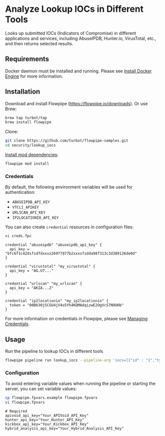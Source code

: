 # Analyze Lookup IOCs in Different Tools

Looks up submitted IOCs (Indicators of Compromise) in different applications and services, including AbuseIPDB, Hunter.io, VirusTotal, etc., and then returns selected results.

## Requirements

Docker daemon must be installed and running. Please see [Install Docker Engine](https://docs.docker.com/engine/install/) for more information.

## Installation

Download and install Flowpipe (https://flowpipe.io/downloads). Or use Brew:

```sh
brew tap turbot/tap
brew install flowpipe
```

Clone:

```sh
git clone https://github.com/turbot/flowpipe-samples.git
cd security/lookup_iocs
```

[Install mod dependencies](https://flowpipe.io/docs/build/mod-dependencies#mod-dependencies):

```sh
flowpipe mod install
```

### Credentials

By default, the following environment variables will be used for authentication:

- `ABUSEIPDB_API_KEY`
- `VTCLI_APIKEY`
- `URLSCAN_API_KEY`
- `IP2LOCATIONIO_API_KEY`

You can also create `credential` resources in configuration files:

```sh
vi creds.fpc
```

```hcl
credential "abuseipdb" "abuseipdb_api_key" {
  api_key = "bfc6f1c42dsfsdfdxxxx26977977b2xxxsfsdda98f313c3d389126de0d"
}
```

```hcl
credential "virustotal" "my_virustotal" {
  api_key = "AG.U7..."
}
```

```hcl
credential "urlscan" "my_urlscan" {
  api_key = "AKIA...2"
}
```

```hcl
credential "ip2locationio" "my_ip2locationio" {
  token = "00B630jSCGU4jV4o5Yh4KQMAdqizwE2OgVcS7N9UHb"
}
```

For more information on credentials in Flowpipe, please see [Managing Credentials](https://flowpipe.io/docs/run/credentials).

## Usage

Run the pipeline to lookup IOCs in different tools

```sh
flowpipe pipeline run lookup_iocs --pipeline-arg 'iocs=[{"id" : "1","type" : "ip","value" : "192.168.1.10"},{"id" : "2","type" : "domain","value" : "malicious-domain.com"}]'`
```

### Configuration

To avoid entering variable values when running the pipeline or starting the server, you can set variable values:

```sh
cp flowpipe.fpvars.example flowpipe.fpvars
vi flowpipe.fpvars
```

```hcl
# Required
apivoid_api_key="Your_APIVoid_API_Key"
hunter_api_key="Your_Hunter_API_Key"
kickbox_api_key="Your_Kickbox_API_Key"
hybrid_analysis_api_key="Your_Hybrid_Analysis_API_Key"
```